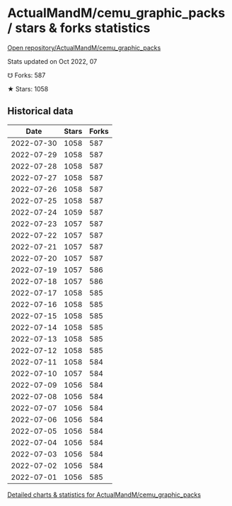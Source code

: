 # ActualMandM/cemu_graphic_packs / stars & forks statistics

[Open repository/ActualMandM/cemu_graphic_packs](https://github.com/ActualMandM/cemu_graphic_packs)

Stats updated on Oct 2022, 07

☋ Forks: 587

★ Stars: 1058

## Historical data
| Date | Stars | Forks |
|------|-------|-------|
| 2022-07-30 | 1058 | 587 | 
| 2022-07-29 | 1058 | 587 | 
| 2022-07-28 | 1058 | 587 | 
| 2022-07-27 | 1058 | 587 | 
| 2022-07-26 | 1058 | 587 | 
| 2022-07-25 | 1058 | 587 | 
| 2022-07-24 | 1059 | 587 | 
| 2022-07-23 | 1057 | 587 | 
| 2022-07-22 | 1057 | 587 | 
| 2022-07-21 | 1057 | 587 | 
| 2022-07-20 | 1057 | 587 | 
| 2022-07-19 | 1057 | 586 | 
| 2022-07-18 | 1057 | 586 | 
| 2022-07-17 | 1058 | 585 | 
| 2022-07-16 | 1058 | 585 | 
| 2022-07-15 | 1058 | 585 | 
| 2022-07-14 | 1058 | 585 | 
| 2022-07-13 | 1058 | 585 | 
| 2022-07-12 | 1058 | 585 | 
| 2022-07-11 | 1058 | 584 | 
| 2022-07-10 | 1057 | 584 | 
| 2022-07-09 | 1056 | 584 | 
| 2022-07-08 | 1056 | 584 | 
| 2022-07-07 | 1056 | 584 | 
| 2022-07-06 | 1056 | 584 | 
| 2022-07-05 | 1056 | 584 | 
| 2022-07-04 | 1056 | 584 | 
| 2022-07-03 | 1056 | 584 | 
| 2022-07-02 | 1056 | 584 | 
| 2022-07-01 | 1056 | 585 | 


[Detailed charts & statistics for ActualMandM/cemu_graphic_packs](https://reviewgithub.com/rep/ActualMandM/cemu_graphic_packs)
